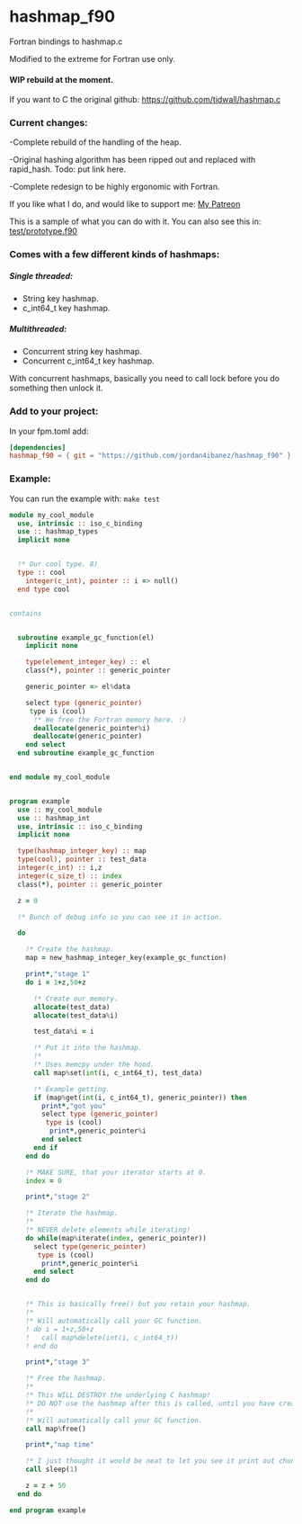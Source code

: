 # hashmap_f90
Fortran bindings to hashmap.c 

Modified to the extreme for Fortran use only.

#### WIP rebuild at the moment. 

If you want to C the original github: https://github.com/tidwall/hashmap.c

### Current changes:

-Complete rebuild of the handling of the heap. 

-Original hashing algorithm has been ripped out and replaced with rapid_hash. Todo: put link here. 

-Complete redesign to be highly ergonomic with Fortran. 

If you like what I do, and would like to support me: [My Patreon](https://www.patreon.com/jordan4ibanez)

This is a sample of what you can do with it.
You can also see this in: [test/prototype.f90](https://github.com/jordan4ibanez/hashmap_f90/blob/master/test/example.f90)

### Comes with a few different kinds of hashmaps:
##### Single threaded:
- String key hashmap.
- c_int64_t key hashmap.

##### Multithreaded:
- Concurrent string key hashmap.
- Concurrent c_int64_t key hashmap.

With concurrent hashmaps, basically you need to call lock before you do something then unlock it.

### Add to your project:

In your fpm.toml add:

```toml
[dependencies]
hashmap_f90 = { git = "https://github.com/jordan4ibanez/hashmap_f90" }
```

### Example:

You can run the example with: ``make test``

```fortran
module my_cool_module
  use, intrinsic :: iso_c_binding
  use :: hashmap_types
  implicit none


  !* Our cool type. 8)
  type :: cool
    integer(c_int), pointer :: i => null()
  end type cool


contains


  subroutine example_gc_function(el)
    implicit none

    type(element_integer_key) :: el
    class(*), pointer :: generic_pointer

    generic_pointer => el%data

    select type (generic_pointer)
     type is (cool)
      !* We free the Fortran memory here. :)
      deallocate(generic_pointer%i)
      deallocate(generic_pointer)
    end select
  end subroutine example_gc_function


end module my_cool_module


program example
  use :: my_cool_module
  use :: hashmap_int
  use, intrinsic :: iso_c_binding
  implicit none

  type(hashmap_integer_key) :: map
  type(cool), pointer :: test_data
  integer(c_int) :: i,z
  integer(c_size_t) :: index
  class(*), pointer :: generic_pointer

  z = 0

  !* Bunch of debug info so you can see it in action.

  do

    !* Create the hashmap.
    map = new_hashmap_integer_key(example_gc_function)

    print*,"stage 1"
    do i = 1+z,50+z

      !* Create our memory.
      allocate(test_data)
      allocate(test_data%i)

      test_data%i = i

      !* Put it into the hashmap.
      !*
      !* Uses memcpy under the hood.
      call map%set(int(i, c_int64_t), test_data)

      !* Example getting.
      if (map%get(int(i, c_int64_t), generic_pointer)) then
        print*,"got you"
        select type (generic_pointer)
         type is (cool)
          print*,generic_pointer%i
        end select
      end if
    end do

    !* MAKE SURE, that your iterator starts at 0.
    index = 0

    print*,"stage 2"

    !* Iterate the hashmap.
    !*
    !* NEVER delete elements while iterating!
    do while(map%iterate(index, generic_pointer))
      select type(generic_pointer)
       type is (cool)
        print*,generic_pointer%i
      end select
    end do


    !* This is basically free() but you retain your hashmap.
    !*
    !* Will automatically call your GC function.
    ! do i = 1+z,50+z
    !   call map%delete(int(i, c_int64_t))
    ! end do

    print*,"stage 3"

    !* Free the hashmap.
    !*
    !* This WILL DESTROY the underlying C hashmap!
    !* DO NOT use the hashmap after this is called, until you have created it again.
    !*
    !* Will automatically call your GC function.
    call map%free()

    print*,"nap time"

    !* I just thought it would be neat to let you see it print out chunk by chunk.
    call sleep(1)

    z = z + 50
  end do

end program example
```
